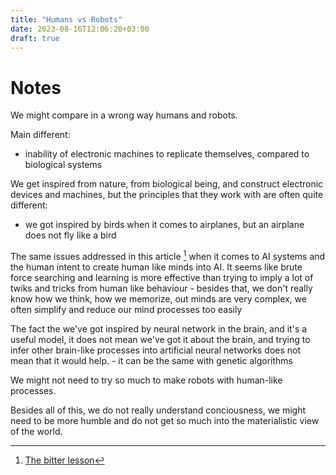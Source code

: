 ```yaml
---
title: "Humans vs Robots"
date: 2023-08-16T12:06:20+03:00
draft: true
---
```


# Notes

We might compare in a wrong way humans and robots.

Main different:
- inability of electronic machines to replicate themselves, compared to biological systems

We get inspired from nature, from biological being, and construct electronic devices and
machines, but the principles that they work with are often quite different:
- we got inspired by birds when it comes to airplanes, but an airplane does not fly like a
bird

The same issues addressed in this article [^bitter-lesson] when it comes to AI systems and
the human intent to create human like minds into AI. It seems like brute force searching and
learning is more effective than trying to imply a lot of twiks and tricks from human like
behaviour
    - besides that, we don't really know how we think, how we memorize, out minds are very
    complex, we often simplify and reduce our mind processes too easily

The fact the we've got inspired by neural network in the brain, and it's a useful model,
it does not mean we've got it about the brain, and trying to infer other brain-like processes
into artificial neural networks does not mean that it would help.
    - it can be the same with genetic algorithms

We might not need to try so much to make robots with human-like processes.

Besides all of this, we do not really understand conciousness, we might need to be more humble
and do not get so much into the materialistic view of the world.

[^bitter-lesson]: [The bitter lesson](https://www.cs.utexas.edu/~eunsol/courses/data/bitter_lesson.pdf)
